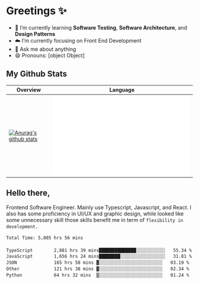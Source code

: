 # Greetings ✨

- 🌱 I’m currently learning **Software Testing**, **Software Architecture**, and **Design Patterns**
- ☁️ I’m currently focusing on Front End Development
- 💬 Ask me about anything
- 😄 Pronouns: [object Object]

## My Github Stats

| Overview | Language |
| --- | --- |
|[![Anurag's github stats](https://github-readme-stats.vercel.app/api?username=abui-am&count_private=true)](https://github.com/anuraghazra/github-readme-stats)|![Language](https://raw.githubusercontent.com/abui-am/stats/c6455f656dfce7acd3951e5ec5b25d72af0b2ee3/generated/languages.svg)|

## Hello there, 
Frontend Software Engineer. 
Mainly use Typescript, Javascript, and React. I also has some proficiency in UI/UX and graphic design, while looked like some unnecessary skill those skills benefit me in term of `flexibility in development.`


<!--START_SECTION:waka-->

```txt
Total Time: 5,085 hrs 56 mins

TypeScript        2,881 hrs 39 mins██████████████░░░░░░░░░░░   55.34 %
JavaScript        1,656 hrs 24 mins████████░░░░░░░░░░░░░░░░░   31.81 %
JSON              165 hrs 58 mins ▓░░░░░░░░░░░░░░░░░░░░░░░░   03.19 %
Other             121 hrs 38 mins ▓░░░░░░░░░░░░░░░░░░░░░░░░   02.34 %
Python            64 hrs 32 mins  ▒░░░░░░░░░░░░░░░░░░░░░░░░   01.24 %
```

<!--END_SECTION:waka-->
